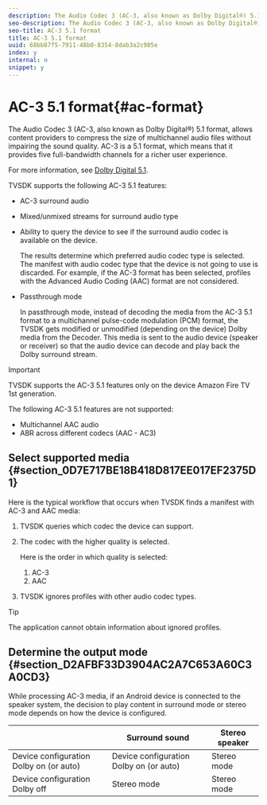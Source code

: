 ```yaml
---
description: The Audio Codec 3 (AC-3, also known as Dolby Digital®) 5.1 format, allows content providers to compress the size of multichannel audio files without impairing the sound quality. AC-3 is a 5.1 format, which means that it provides five full-bandwidth channels for a richer user experience.
seo-description: The Audio Codec 3 (AC-3, also known as Dolby Digital®) 5.1 format, allows content providers to compress the size of multichannel audio files without impairing the sound quality. AC-3 is a 5.1 format, which means that it provides five full-bandwidth channels for a richer user experience.
seo-title: AC-3 5.1 format
title: AC-3 5.1 format
uuid: 68bb87f5-7911-48b0-8354-8dab3a2c905e
index: y
internal: n
snippet: y
---
```


# AC-3 5.1 format{#ac-format}

The Audio Codec 3 (AC-3, also known as Dolby Digital®) 5.1 format, allows content providers to compress the size of multichannel audio files without impairing the sound quality. AC-3 is a 5.1 format, which means that it provides five full-bandwidth channels for a richer user experience.

For more information, see [Dolby Digital 5.1](https://www.dolby.com/us/en/technologies/dolby-digital.html).

TVSDK supports the following AC-3 5.1 features:

* AC-3 surround audio 
* Mixed/unmixed streams for surround audio type 
* Ability to query the device to see if the surround audio codec is available on the device.

  The results determine which preferred audio codec type is selected. The manifest with audio codec type that the device is not going to use is discarded. For example, if the AC-3 format has been selected, profiles with the Advanced Audio Coding (AAC) format are not considered. 
* Passthrough mode

  In passthrough mode, instead of decoding the media from the AC-3 5.1 format to a multichannel pulse-code modulation (PCM) format, the TVSDK gets modified or unmodified (depending on the device) Dolby media from the Decoder. This media is sent to the audio device (speaker or receiver) so that the audio device can decode and play back the Dolby surround stream.

>[!IMPORTANT]
>
>TVSDK supports the AC-3 5.1 features only on the device Amazon Fire TV 1st generation.

The following AC-3 5.1 features are not supported:

* Multichannel AAC audio 
* ABR across different codecs (AAC - AC3)

## Select supported media {#section_0D7E717BE18B418D817EE017EF2375D1}

Here is the typical workflow that occurs when TVSDK finds a manifest with AC-3 and AAC media:

1. TVSDK queries which codec the device can support. 
1. The codec with the higher quality is selected.

   Here is the order in which quality is selected:

    1. AC-3 
    1. AAC

1. TVSDK ignores profiles with other audio codec types.

>[!TIP]
>
>The application cannot obtain information about ignored profiles.

## Determine the output mode {#section_D2AFBF33D3904AC2A7C653A60C3A0CD3}

While processing AC-3 media, if an Android device is connected to the speaker system, the decision to play content in surround mode or stereo mode depends on how the device is configured.  

|   | Surround sound  | Stereo speaker  |
|---|---|---|
|  Device configuration Dolby on (or auto)  | Device configuration Dolby on (or auto)  | Stereo mode  |
|  Device configuration Dolby off  | Stereo mode  | Stereo mode  |

